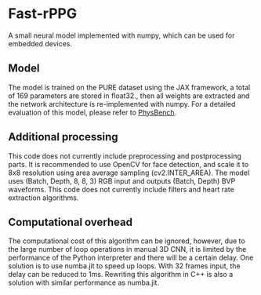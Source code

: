 # Fast-rPPG
A small neural model implemented with numpy, which can be used for embedded devices.  

## Model
The model is trained on the PURE dataset using the JAX framework, a total of 169 parameters are stored in float32., then all weights are extracted and the network architecture is re-implemented with numpy. For a detailed evaluation of this model, please refer to [PhysBench](https://github.com/KegangWangCCNU/PhysBench).  
## Additional processing  
This code does not currently include preprocessing and postprocessing parts. It is recommended to use OpenCV for face detection, and scale it to 8x8 resolution using area average sampling (cv2.INTER_AREA). The model uses (Batch, Depth, 8, 8, 3) RGB input and outputs (Batch, Depth) BVP waveforms. This code does not currently include filters and heart rate extraction algorithms.

## Computational overhead  
The computational cost of this algorithm can be ignored, however, due to the large number of loop operations in manual 3D CNN, it is limited by the performance of the Python interpreter and there will be a certain delay. One solution is to use numba.jit to speed up loops. With 32 frames input, the delay can be reduced to 1ms. Rewriting this algorithm in C++ is also a solution with similar performance as numba.jit.
